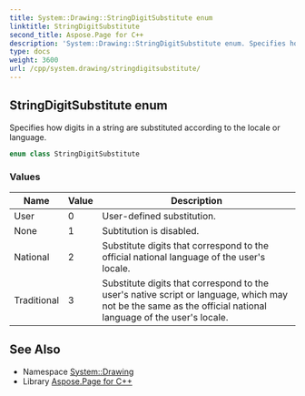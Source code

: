 ```yaml
---
title: System::Drawing::StringDigitSubstitute enum
linktitle: StringDigitSubstitute
second_title: Aspose.Page for C++
description: 'System::Drawing::StringDigitSubstitute enum. Specifies how digits in a string are substituted according to the locale or language in C++.'
type: docs
weight: 3600
url: /cpp/system.drawing/stringdigitsubstitute/
---
```

## StringDigitSubstitute enum


Specifies how digits in a string are substituted according to the locale or language.

```cpp
enum class StringDigitSubstitute
```

### Values

| Name | Value | Description |
| --- | --- | --- |
| User | 0 | User-defined substitution. |
| None | 1 | Subtitution is disabled. |
| National | 2 | Substitute digits that correspond to the official national language of the user's locale. |
| Traditional | 3 | Substitute digits that correspond to the user's native script or language, which may not be the same as the official national language of the user's locale. |

## See Also

* Namespace [System::Drawing](../)
* Library [Aspose.Page for C++](../../)
